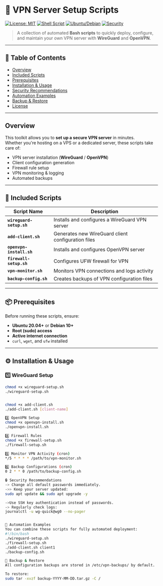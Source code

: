 # 🔐 VPN Server Setup Scripts

[![License: MIT](https://img.shields.io/badge/License-MIT-green.svg)](LICENSE)
[![Shell Script](https://img.shields.io/badge/Shell%20Scripts-Bash-blue.svg)]()
[![Ubuntu/Debian](https://img.shields.io/badge/OS-Ubuntu%20%7C%20Debian-orange.svg)]()
[![Security](https://img.shields.io/badge/Security-Hardened-red.svg)]()

> A collection of automated **Bash scripts** to quickly deploy, configure, and maintain your own VPN server with **WireGuard** and **OpenVPN**.

---

## 📑 Table of Contents
- [Overview](#-overview)
- [Included Scripts](#-included-scripts)
- [Prerequisites](#-prerequisites)
- [Installation & Usage](#-installation--usage)
- [Security Recommendations](#-security-recommendations)
- [Automation Examples](#-automation-examples)
- [Backup & Restore](#-backup--restore)
- [License](#-license)

---

##  Overview
This toolkit allows you to **set up a secure VPN server** in minutes.  
Whether you're hosting on a VPS or a dedicated server, these scripts take care of:
- VPN server installation (**WireGuard** / **OpenVPN**)
- Client configuration generation
- Firewall rule setup
- VPN monitoring & logging
- Automated backups

---

## 📜 Included Scripts

| Script Name          | Description |
|----------------------|-------------|
| **`wireguard-setup.sh`** | Installs and configures a WireGuard VPN server |
| **`add-client.sh`** | Generates new WireGuard client configuration files |
| **`openvpn-install.sh`** | Installs and configures OpenVPN server |
| **`firewall-setup.sh`** | Configures UFW firewall for VPN |
| **`vpn-monitor.sh`** | Monitors VPN connections and logs activity |
| **`backup-config.sh`** | Creates backups of VPN configuration files |

---

## 📦 Prerequisites
Before running these scripts, ensure:
- **Ubuntu 20.04+** or **Debian 10+**
- **Root (sudo) access**
- **Active internet connection**
- `curl`, `wget`, and `ufw` installed

---

## ⚙ Installation & Usage

### 1️⃣ WireGuard Setup
```bash
chmod +x wireguard-setup.sh
./wireguard-setup.sh


chmod +x add-client.sh
./add-client.sh [client-name]

3️⃣ OpenVPN Setup
chmod +x openvpn-install.sh
./openvpn-install.sh

4️⃣ Firewall Rules
chmod +x firewall-setup.sh
./firewall-setup.sh

5️⃣ Monitor VPN Activity (cron)
*/5 * * * * /path/to/vpn-monitor.sh

6️⃣ Backup Configurations (cron)
0 2 * * 0 /path/to/backup-config.sh

🔒 Security Recommendations
-> Change all default passwords immediately.
->> Keep your server updated:
sudo apt update && sudo apt upgrade -y

->Use SSH key authentication instead of passwords.
-> Regularly check logs:
journalctl -u wg-quick@wg0 --no-pager


🤖 Automation Examples
You can combine these scripts for fully automated deployment:
#!/bin/bash
./wireguard-setup.sh
./firewall-setup.sh
./add-client.sh client1
./backup-config.sh

💾 Backup & Restore
All configuration backups are stored in /etc/vpn-backups/ by default.

To restore:
sudo tar -xvzf backup-YYYY-MM-DD.tar.gz -C /


